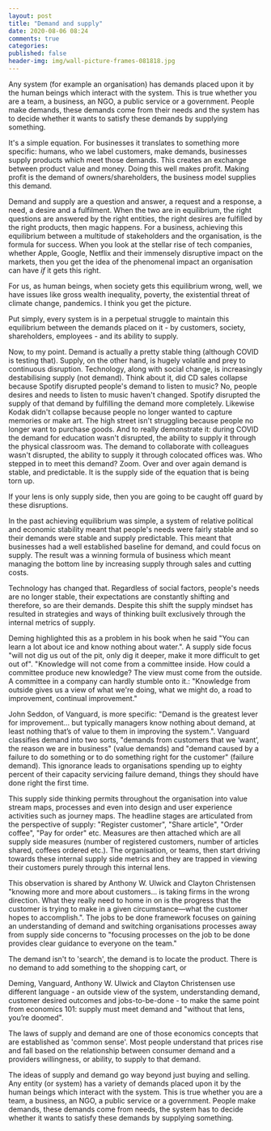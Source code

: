 ```yaml
---
layout: post
title: "Demand and supply"
date: 2020-08-06 08:24
comments: true
categories: 
published: false
header-img: img/wall-picture-frames-081818.jpg
---
```


Any system (for example an organisation) has demands placed upon it by the human beings which interact with the system. This is true whether you are a team, a business, an NGO, a public service or a government. People make demands, these demands come from their needs and the system has to decide whether it wants to satisfy these demands by supplying something.

It's a simple equation. For businesses it translates to something more specific: humans, who we label customers, make demands, businesses supply products which meet those demands. This creates an exchange between product value and money. Doing this well makes profit. Making profit is the demand of owners/shareholders, the business model supplies this demand.

Demand and supply are a question and answer, a request and a response, a need, a desire and a fulfilment. When the two are in equilibrium, the right questions are answered by the right entities, the right desires are fulfilled by the right products, then magic happens. For a business, achieving this equilibrium between a multitude of stakeholders and the organisation, is the formula for success. When you look at the stellar rise of tech companies, whether Apple, Google, Netflix and their immensely disruptive impact on the markets, then you get the idea of the phenomenal impact an organisation can have *if* it gets this right. 

For us, as human beings, when society gets this equilibrium wrong, well, we have issues like gross wealth inequality, poverty, the existential threat of climate change, pandemics. I think you get the picture.

Put simply, every system is in a perpetual struggle to maintain this equilibrium between the demands placed on it - by customers, society, shareholders, employees - and its ability to supply.

Now, to my point. Demand is actually a pretty stable thing (although COVID is testing that). Supply, on the other hand, is hugely volatile and prey to continuous disruption. Technology, along with social change, is increasingly destabilising supply (not demand). Think about it, did CD sales collapse because Spotify disrupted people's demand to listen to music? No, people desires and needs to listen to music haven't changed. Spotify disrupted the supply of that demand by fulfilling the demand more completely. Likewise Kodak didn't collapse because people no longer wanted to capture memories or make art. The high street isn't struggling because people no longer want to purchase goods. And to really demonstrate it: during COVID the demand for education wasn't disrupted, the ability to supply it through the physical classroom was. The demand to collaborate with colleagues wasn't disrupted, the ability to supply it through colocated offices was. Who stepped in to meet this demand? Zoom. Over and over again demand is stable, and predictable. It is the supply side of the equation that is being torn up.

If your lens is only supply side, then you are going to be caught off guard by these disruptions.


In the past achieving equilibrium was simple, a system of relative political and economic stability meant that people's needs were fairly stable and so their demands were stable and supply predictable. This meant that businesses had a well established baseline for demand, and could focus on supply. The result was a winning formula of business which meant managing the bottom line by increasing supply through sales and cutting costs.


Technology has changed that. Regardless of social factors, people's needs are no longer stable, their expectations are constantly shifting and therefore, so are their demands. Despite this shift the supply mindset has resulted in strategies and ways of thinking built exclusively through the internal metrics of supply. 

Deming highlighted this as a problem in his book when he said "You can learn a lot about ice and know nothing about water.". A supply side focus "will not dig us out of the pit, only dig it deeper, make it more difficult to get out of". "Knowledge will not come from a committee inside. How could a committee produce new knowledge? The view must come from the outside. A committee in a company can hardly stumble onto it.: "Knowledge from outside gives us a view of what we're doing, what we might do, a road to improvement, continual improvement."

John Seddon, of Vanguard, is more specific: "Demand is the greatest lever for improvement... but typically managers know nothing about demand, at least nothing that’s of value to them in improving the system.". Vanguard classifies demand into two sorts,  "demands from customers that we ‘want’, the reason we are in business" (value demands) and "demand caused by a failure to do something or to do something right for the customer" (failure demand). This ignorance leads to organisations spending up to eighty percent of their capacity servicing failure demand, things they should have done right the first time.

This supply side thinking permits throughout the organisation into value stream maps, processes and even into design and user experience activities such as journey maps. The headline stages are articulated from the perspective of supply: "Register customer", "Share article", "Order coffee", "Pay for order" etc. Measures are then attached which are all supply side measures (number of registered customers, number of articles shared, coffees ordered etc.). The organisation, or teams, then start driving towards these internal supply side metrics and they are trapped in viewing their customers purely through this internal lens.

This observation is shared by Anthony W. Ulwick and Clayton Christensen "knowing more and more about customers... is taking firms in the wrong direction. What they really need to home in on is the progress that the customer is trying to make in a given circumstance—what the customer hopes to accomplish.". The jobs to be done framework focuses on gaining an understanding of demand and switching organisations processes away from supply side concerns to "focusing processes on the job to be done provides clear guidance to everyone on the team."



The demand isn't to 'search', the demand is to locate the product. There is no demand to add something to the shopping cart, or 

Deming, Vanguard, Anthony W. Ulwick and Clayton Christensen use different language - an outside view of the system, understanding demand, customer desired outcomes and jobs-to-be-done - to make the same point from economics 101: supply must meet demand and "without that lens, you’re doomed".




The laws of supply and demand are one of those economics concepts that are established as 'common sense'. Most people understand that prices rise and fall based on the relationship between consumer demand and a providers willingness, or ability, to supply to that demand.

The ideas of supply and demand go way beyond just buying and selling. Any entity (or system) has a variety of demands placed upon it by the human beings which interact with the system. This is true whether you are a team, a business, an NGO, a public service or a government. People make demands, these demands come from needs, the system has to decide whether it wants to satisfy these demands by supplying something.


